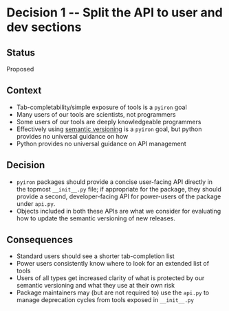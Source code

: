 # Decision 1 -- Split the API to user and dev sections

## Status

Proposed

## Context

- Tab-completability/simple exposure of tools is a `pyiron` goal
- Many users of our tools are scientists, not programmers
- Some users of our tools are deeply knowledgeable programmers
- Effectively using [semantic versioning](https://semver.org/) is a `pyiron` goal, but python provides no universal guidance on how
- Python provides no universal guidance on API management

## Decision

- `pyiron` packages should provide a concise user-facing API directly in the topmost `__init__.py` file; if appropriate for the package, they should provide a second, developer-facing API for power-users of the package under `api.py`.
- Objects included in both these APIs are what we consider for evaluating how to update the semantic versioning of new releases.

## Consequences

- Standard users should see a shorter tab-completion list 
- Power users consistently know where to look for an extended list of tools
- Users of all types get increased clarity of what is protected by our semantic versioning and what they use at their own risk
- Package maintainers may (but are not required to) use the `api.py` to manage deprecation cycles from tools exposed in `__init__.py`

